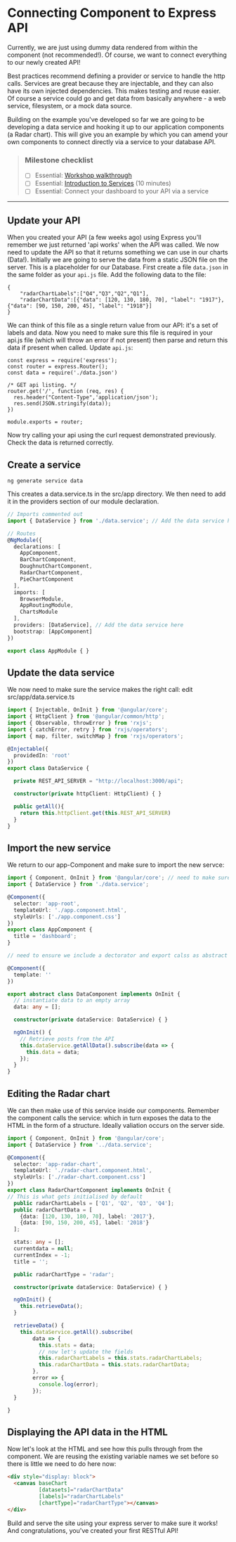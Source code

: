 # Connecting Component to Express API

Currently, we are just using dummy data rendered from within the component (not recommended!). Of
course, we want to connect everything to our newly created API!

Best practices recommend defining a provider or service to handle the http calls. Services are great
because they are injectable, and they can also have its own injected dependencies. This makes testing
and reuse easier. Of course a service could go and get data from basically anywhere - a web service,
filesystem, or a mock data source.

Building on the example you've developed so far we are going to be developing a data service and
hooking it up to our application components (a Radar chart). This will give you an example by which
you can amend your own components to connect directly via a service to your database API.

> ### Milestone checklist
> - [ ] Essential: [Workshop walkthrough](videos/4.ogg)
> - [ ] Essential: [Introduction to Services](https://angular.io/tutorial/toh-pt4) (10 minutes)
> - [ ] Essential: Connect your dashboard to your API via a service
***
## Update your API
When you created your API (a few weeks ago) using Express you'll remember we just returned 'api works' when the API was called. We now need to update the API so that it returns something we can use in our charts (Data!). Initially we are going to serve the data from a static JSON file on the server. This is a placeholder for our Database. First create a file ```data.json``` in the same folder as your ```api.js``` file. Add the following data to the file:
```
{
	"radarChartLabels":["Q4","Q3","Q2","Q1"],
	"radarChartData":[{"data": [120, 130, 180, 70], "label": "1917"}, {"data": [90, 150, 200, 45], "label": "1918"}]
}
```
We can think of this file as a single return value from our API: it's a set of labels and data. Now you need to make sure this file is required in your api.js file (which will throw an error if not present) then parse and return this data if present when called. Update ```api.js```:
```
const express = require('express');
const router = express.Router();
const data = require('./data.json')

/* GET api listing. */
router.get('/', function (req, res) {
  res.header("Content-Type",'application/json');
  res.send(JSON.stringify(data));
})

module.exports = router;
```
Now try calling your api using the curl request demonstrated previously. Check the data is returned correctly. 

## Create a service

```shell
ng generate service data
```

This creates a data.service.ts in the src/app directory. We then need to add it in the providers
section of our module declaration.

```ts
// Imports commented out 
import { DataService } from './data.service'; // Add the data service here

// Routes
@NgModule({
  declarations: [
    AppComponent,
    BarChartComponent,
    DoughnutChartComponent,
    RadarChartComponent,
    PieChartComponent
  ],
  imports: [
    BrowserModule,
    AppRoutingModule,
    ChartsModule
  ],
  providers: [DataService], // Add the data service here
  bootstrap: [AppComponent]
})

export class AppModule { }
```

## Update the data service

We now need to make sure the service makes the right call: edit src/app/data.service.ts

```ts
import { Injectable, OnInit } from '@angular/core';
import { HttpClient } from '@angular/common/http';
import { Observable, throwError } from 'rxjs';
import { catchError, retry } from 'rxjs/operators';
import { map, filter, switchMap } from 'rxjs/operators';

@Injectable({
  providedIn: 'root'
})
export class DataService {

  private REST_API_SERVER = "http://localhost:3000/api";

  constructor(private httpClient: HttpClient) { }

  public getAll(){
    return this.httpClient.get(this.REST_API_SERVER)
  }
}
```

## Import the new service

We return to our app-Component and make sure to import the new servce:

```ts
import { Component, OnInit } from '@angular/core'; // need to make sure we import oninit
import { DataService } from './data.service';

@Component({
  selector: 'app-root',
  templateUrl: './app.component.html',
  styleUrls: ['./app.component.css']
})
export class AppComponent {
  title = 'dashboard';
}

// need to ensure we include a dectorator and export calss as abstract

@Component({
  template: ''
})

export abstract class DataComponent implements OnInit {
  // instantiate data to an empty array
  data: any = [];

  constructor(private dataService: DataService) { }

  ngOnInit() {
    // Retrieve posts from the API
    this.dataService.getAllData().subscribe(data => {
      this.data = data;
    });
  }
}
```

## Editing the Radar chart

We can then make use of this service inside our components. Remember the component calls the
service: which in turn exposes the data to the HTML in the form of a structure. Ideally valiation
occurs on the server side.

```ts
import { Component, OnInit } from '@angular/core';
import { DataService } from '../data.service';

@Component({
  selector: 'app-radar-chart',
  templateUrl: './radar-chart.component.html',
  styleUrls: ['./radar-chart.component.css']
})
export class RadarChartComponent implements OnInit {  
// This is what gets initialised by default
  public radarChartLabels = ['Q1', 'Q2', 'Q3', 'Q4'];
  public radarChartData = [
    {data: [120, 130, 180, 70], label: '2017'},
    {data: [90, 150, 200, 45], label: '2018'}
  ];

  stats: any = [];
  currentdata = null;
  currentIndex = -1;
  title = '';

  public radarChartType = 'radar';

  constructor(private dataService: DataService) { }

  ngOnInit() {
    this.retrieveData();
  }

  retrieveData() {
    this.dataService.getAll().subscribe(
        data => {
          this.stats = data;
          // now let's update the fields
          this.radarChartLabels = this.stats.radarChartLabels;
          this.radarChartData = this.stats.radarChartData;
        },
        error => {
          console.log(error);
        });
  }

}

```

## Displaying the API data in the HTML

Now let's look at the HTML and see how this pulls through from the component. We are reusing the
existing variable names we set before so there is little we need to do here now:

```html
<div style="display: block">
  <canvas baseChart
          [datasets]="radarChartData"
          [labels]="radarChartLabels"
          [chartType]="radarChartType"></canvas>
</div>
```

Build and serve the site using your express server to make sure it works! And congratulations,
you've created your first RESTful API!

